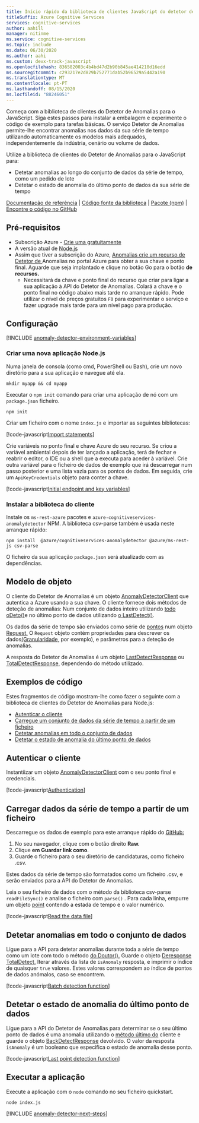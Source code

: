 ```yaml
---
title: Início rápido da biblioteca de clientes JavaScript do detetor de anomalias
titleSuffix: Azure Cognitive Services
services: cognitive-services
author: aahill
manager: nitinme
ms.service: cognitive-services
ms.topic: include
ms.date: 06/30/2020
ms.author: aahi
ms.custom: devx-track-javascript
ms.openlocfilehash: 836582003c4b4bd47d2b90b845ae414210d16edd
ms.sourcegitcommit: c293217e2d829b752771dab52b96529a5442a190
ms.translationtype: MT
ms.contentlocale: pt-PT
ms.lasthandoff: 08/15/2020
ms.locfileid: "88246051"
---
```

Começa com a biblioteca de clientes do Detetor de Anomalias para o JavaScript. Siga estes passos para instalar a embalagem e experimente o código de exemplo para tarefas básicas. O serviço Detetor de Anomalias permite-lhe encontrar anomalias nos dados da sua série de tempo utilizando automaticamente os modelos mais adequados, independentemente da indústria, cenário ou volume de dados.

Utilize a biblioteca de clientes do Detetor de Anomalias para o JavaScript para:

* Detetar anomalias ao longo do conjunto de dados da série de tempo, como um pedido de lote
* Detetar o estado de anomalia do último ponto de dados da sua série de tempo

[Documentação de referência](https://docs.microsoft.com/javascript/api/@azure/cognitiveservices-anomalydetector/?view=azure-node-latest)  |  [Código fonte da biblioteca](https://github.com/Azure/azure-sdk-for-net/tree/master/sdk/cognitiveservices/AnomalyDetector)  |  [Pacote (npm)](https://www.npmjs.com/package/@azure/cognitiveservices-anomalydetector)  |  [Encontre o código no GitHub](https://github.com/Azure-Samples/cognitive-services-quickstart-code/tree/master/javascript/AnomalyDetector)

## <a name="prerequisites"></a>Pré-requisitos

* Subscrição Azure - [Crie uma gratuitamente](https://azure.microsoft.com/free/cognitive-services)
* A versão atual de [Node.js](https://nodejs.org/)
* Assim que tiver a subscrição do Azure, <a href="https://ms.portal.azure.com/#create/Microsoft.CognitiveServicesAnomalyDetector"  title=" crie um recurso de Detetor de "  target="_blank"> Anomalias crie um recurso de Detetor de <span class="docon docon-navigate-external x-hidden-focus"></span> </a> Anomalias no portal Azure para obter a sua chave e ponto final. Aguarde que seja implantado e clique no botão Go para o botão **de recursos.**
    * Necessitará da chave e ponto final do recurso que criar para ligar a sua aplicação à API do Detetor de Anomalias. Colará a chave e o ponto final no código abaixo mais tarde no arranque rápido.
    Pode utilizar o nível de preços gratuitos `F0` para experimentar o serviço e fazer upgrade mais tarde para um nível pago para produção.

## <a name="setting-up"></a>Configuração

[!INCLUDE [anomaly-detector-environment-variables](../environment-variables.md)]

### <a name="create-a-new-nodejs-application"></a>Criar uma nova aplicação Node.js

Numa janela de consola (como cmd, PowerShell ou Bash), crie um novo diretório para a sua aplicação e navegue até ela. 

```console
mkdir myapp && cd myapp
```

Executar o `npm init` comando para criar uma aplicação de nó com um `package.json` ficheiro. 

```console
npm init
```

Criar um ficheiro com o nome `index.js` e importar as seguintes bibliotecas:

[!code-javascript[Import statements](~/cognitive-services-quickstart-code/javascript/AnomalyDetector/anomaly_detector_quickstart.js?name=imports)]

Crie variáveis no ponto final e chave Azure do seu recurso. Se criou a variável ambiental depois de ter lançado a aplicação, terá de fechar e reabrir o editor, o IDE ou a shell que a executa para aceder à variável. Crie outra variável para o ficheiro de dados de exemplo que irá descarregar num passo posterior e uma lista vazia para os pontos de dados. Em seguida, crie um `ApiKeyCredentials` objeto para conter a chave.

[!code-javascript[Initial endpoint and key variables](~/cognitive-services-quickstart-code/javascript/AnomalyDetector/anomaly_detector_quickstart.js?name=vars)]

### <a name="install-the-client-library"></a>Instalar a biblioteca do cliente

Instale os `ms-rest-azure` pacotes e `azure-cognitiveservices-anomalydetector` NPM. A biblioteca csv-parse também é usada neste arranque rápido:

```console
npm install  @azure/cognitiveservices-anomalydetector @azure/ms-rest-js csv-parse
```

O ficheiro da sua aplicação `package.json` será atualizado com as dependências.

## <a name="object-model"></a>Modelo de objeto

O cliente do Detetor de Anomalias é um objeto [AnomalyDetectorClient](https://docs.microsoft.com/javascript/api/@azure/cognitiveservices-anomalydetector/anomalydetectorclient?view=azure-node-latest) que autentica a Azure usando a sua chave. O cliente fornece dois métodos de deteção de anomalias: Num conjunto de dados inteiro utilizando [todo oDeto()](https://docs.microsoft.com/javascript/api/@azure/cognitiveservices-anomalydetector/anomalydetectorclient?view=azure-node-latest#entiredetect-request--servicecallback-entiredetectresponse--)e no último ponto de dados utilizando [o LastDetect()](https://docs.microsoft.com/javascript/api/@azure/cognitiveservices-anomalydetector/anomalydetectorclient?view=azure-node-latest#lastdetect-request--msrest-requestoptionsbase-). 

Os dados da série de tempo são enviados como série de [pontos](https://docs.microsoft.com/javascript/api/@azure/cognitiveservices-anomalydetector/point?view=azure-node-latest) num objeto [Request.](https://docs.microsoft.com/javascript/api/@azure/cognitiveservices-anomalydetector/request?view=azure-node-latest) O `Request` objeto contém propriedades para descrever os dados[(Granularidade,](https://docs.microsoft.com/javascript/api/@azure/cognitiveservices-anomalydetector/request?view=azure-node-latest#granularity) por exemplo), e parâmetros para a deteção de anomalias. 

A resposta do Detetor de Anomalias é um objeto [LastDetectResponse](https://docs.microsoft.com/javascript/api/@azure/cognitiveservices-anomalydetector/lastdetectresponse?view=azure-node-latest) ou [TotalDetectResponse,](https://docs.microsoft.com/javascript/api/@azure/cognitiveservices-anomalydetector/entiredetectresponse?view=azure-node-latest) dependendo do método utilizado. 

## <a name="code-examples"></a>Exemplos de código 

Estes fragmentos de código mostram-lhe como fazer o seguinte com a biblioteca de clientes do Detetor de Anomalias para Node.js:

* [Autenticar o cliente](#authenticate-the-client)
* [Carregue um conjunto de dados da série de tempo a partir de um ficheiro](#load-time-series-data-from-a-file)
* [Detetar anomalias em todo o conjunto de dados](#detect-anomalies-in-the-entire-data-set) 
* [Detetar o estado de anomalia do último ponto de dados](#detect-the-anomaly-status-of-the-latest-data-point)

## <a name="authenticate-the-client"></a>Autenticar o cliente

Instantiizar um objeto [AnomalyDetectorClient](https://docs.microsoft.com/javascript/api/@azure/cognitiveservices-anomalydetector/anomalydetectorclient?view=azure-node-latest) com o seu ponto final e credenciais.

[!code-javascript[Authentication](~/cognitive-services-quickstart-code/javascript/AnomalyDetector/anomaly_detector_quickstart.js?name=authentication)]

## <a name="load-time-series-data-from-a-file"></a>Carregar dados da série de tempo a partir de um ficheiro

Descarregue os dados de exemplo para este arranque rápido do [GitHub:](https://github.com/Azure-Samples/cognitive-services-quickstart-code/blob/master/javascript/AnomalyDetector/request-data.csv)
1. No seu navegador, clique com o botão direito **Raw.**
2. Clique **em Guardar link como**.
3. Guarde o ficheiro para o seu diretório de candidaturas, como ficheiro .csv.

Estes dados da série de tempo são formatados como um ficheiro .csv, e serão enviados para a API do Detetor de Anomalias.

Leia o seu ficheiro de dados com o método da biblioteca csv-parse `readFileSync()` e analise o ficheiro com `parse()` . Para cada linha, empurre um objeto [point](https://docs.microsoft.com/javascript/api/@azure/cognitiveservices-anomalydetector/point?view=azure-node-latest) contendo a estada de tempo e o valor numérico.

[!code-javascript[Read the data file](~/cognitive-services-quickstart-code/javascript/AnomalyDetector/anomaly_detector_quickstart.js?name=readFile)]

## <a name="detect-anomalies-in-the-entire-data-set"></a>Detetar anomalias em todo o conjunto de dados 

Ligue para a API para detetar anomalias durante toda a série de tempo como um lote com todo o método [do Doutor().](https://docs.microsoft.com/javascript/api/@azure/cognitiveservices-anomalydetector/anomalydetectorclient?view=azure-node-latest#entiredetect-request--msrest-requestoptionsbase-) Guarde o objeto [Deresponse TotalDetect.](https://docs.microsoft.com/javascript/api/@azure/cognitiveservices-anomalydetector/entiredetectresponse?view=azure-node-latest) Iterar através da lista de `isAnomaly` resposta, e imprimir o índice de quaisquer `true` valores. Estes valores correspondem ao índice de pontos de dados anómalos, caso se encontrem.

[!code-javascript[Batch detection function](~/cognitive-services-quickstart-code/javascript/AnomalyDetector/anomaly_detector_quickstart.js?name=batchCall)]

## <a name="detect-the-anomaly-status-of-the-latest-data-point"></a>Detetar o estado de anomalia do último ponto de dados

Ligue para a API do Detetor de Anomalias para determinar se o seu último ponto de dados é uma anomalia utilizando o [método último do](https://docs.microsoft.com/javascript/api/@azure/cognitiveservices-anomalydetector/anomalydetectorclient?view=azure-node-latest#lastdetect-request--msrest-requestoptionsbase-) cliente e guarde o objeto [BackDetectResponse](https://docs.microsoft.com/javascript/api/@azure/cognitiveservices-anomalydetector/lastdetectresponse?view=azure-node-latest) devolvido. O valor da resposta `isAnomaly` é um booleano que especifica o estado de anomalia desse ponto.  

[!code-javascript[Last point detection function](~/cognitive-services-quickstart-code/javascript/AnomalyDetector/anomaly_detector_quickstart.js?name=lastDetection)]

## <a name="run-the-application"></a>Executar a aplicação

Execute a aplicação com o `node` comando no seu ficheiro quickstart.

```console
node index.js
```

[!INCLUDE [anomaly-detector-next-steps](../quickstart-cleanup-next-steps.md)]
